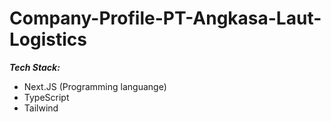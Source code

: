 # Company-Profile-PT-Angkasa-Laut-Logistics

***Tech Stack:***
- Next.JS (Programming languange)
- TypeScript
- Tailwind
